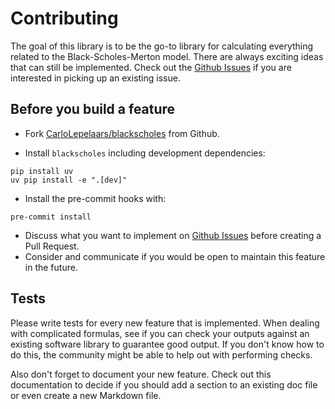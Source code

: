 # Contributing

The goal of this library is to be the go-to library
for calculating everything related to the Black-Scholes-Merton model.
There are always exciting ideas that can still be implemented.
Check out the [Github Issues](https://github.com/CarloLepelaars/blackscholes/issues) if you are interested in picking up an existing issue.

## Before you build a feature

- Fork [CarloLepelaars/blackscholes](https://github.com/CarloLepelaars/blackscholes) from Github.

- Install `blackscholes` including development dependencies:

```commandline
pip install uv
uv pip install -e ".[dev]"
```

- Install the pre-commit hooks with:

`pre-commit install`

- Discuss what you want to implement on [Github Issues](https://github.com/CarloLepelaars/blackscholes/issues) before creating a Pull Request.
- Consider and communicate if you would be open to maintain this feature in the future.

## Tests
Please write tests for every new feature that is implemented.
When dealing with complicated formulas, see if you can check your outputs
against an existing software library to guarantee good output.
If you don't know how to do this, the community might be able to help out with performing checks.

Also don't forget to document your new feature. 
Check out this documentation to decide if you should
add a section to an existing doc file or even create a new Markdown file.

